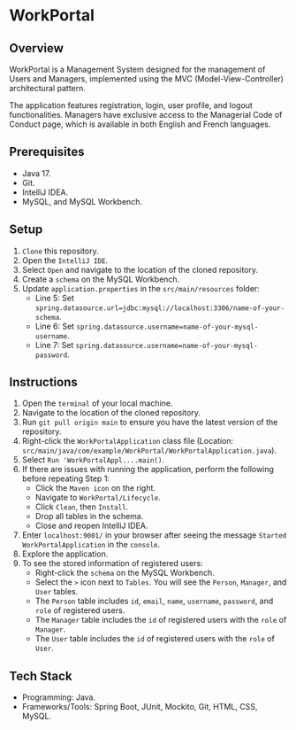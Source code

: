 # WorkPortal
## Overview
WorkPortal is a Management System designed for the management of Users and Managers, implemented using the MVC (Model-View-Controller) architectural pattern.

The application features registration, login, user profile, and logout functionalities.
Managers have exclusive access to the Managerial Code of Conduct page, which is available in both English and French languages.

## Prerequisites
- Java 17.
- Git.
- IntelliJ IDEA.
- MySQL, and MySQL Workbench.

## Setup
1. `Clone` this repository.
2. Open the `IntelliJ IDE`.
3. Select `Open` and navigate to the location of the cloned repository.
4. Create a `schema` on the MySQL Workbench.
5. Update `application.properties` in the `src/main/resources` folder:
   - Line 5: Set `spring.datasource.url=jdbc:mysql://localhost:3306/name-of-your-schema`.
   - Line 6: Set `spring.datasource.username=name-of-your-mysql-username`.
   - Line 7: Set `spring.datasource.username=name-of-your-mysql-password`.

## Instructions
1. Open the `terminal` of your local machine.
2. Navigate to the location of the cloned repository.
3. Run `git pull origin main` to ensure you have the latest version of the repository.
4. Right-click the `WorkPortalApplication` class file (Location: `src/main/java/com/example/WorkPortal/WorkPortalApplication.java`).
5. Select `Run 'WorkPortalAppl....main()`.
6. If there are issues with running the application, perform the following before repeating Step 1:
   - Click the `Maven icon` on the right.
   - Navigate to `WorkPortal/Lifecycle`.
   - Click `Clean`, then `Install`.
   - Drop all tables in the schema.
   - Close and reopen IntelliJ IDEA.
7. Enter `localhost:9001/` in your browser after seeing the message `Started WorkPortalApplication` in the `console`.
8. Explore the application.
9. To see the stored information of registered users:
   - Right-click the `schema` on the MySQL Workbench.
   - Select the `>` icon next to `Tables`. You will see the `Person`, `Manager`, and `User` tables.
   - The `Person` table includes `id`, `email`, `name`, `username`, `password`, and `role` of registered users.
   - The `Manager` table includes the `id` of registered users with the `role` of `Manager`.
   - The `User` table includes the `id` of registered users with the `role` of `User`.

## Tech Stack
- Programming: Java.
- Frameworks/Tools: Spring Boot, JUnit, Mockito, Git, HTML, CSS, MySQL.
